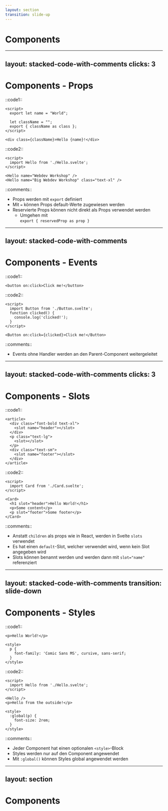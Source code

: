 ```yaml
---
layout: section
transition: slide-up
---
```


# Components

---
layout: stacked-code-with-comments
clicks: 3
---

# Components - Props

::code1::

```svelte {1-2,6-9|1-2,6-9|all} {at:0}
<script>
  export let name = "World";

  let className = "";
  export { className as class };
</script>

<div class={className}>Hello {name}!</div>
```
::code2::
```svelte
<script>
  import Hello from './Hello.svelte';
</script>

<Hello name="Webdev Workshop" />
<Hello name="Big Webdev Workshop" class="text-xl" />
```

::comments::

<v-clicks at="0">

- Props werden mit `export` definiert
- Mit `=` können Props default-Werte zugewiesen werden
- Reservierte Props können nicht direkt als Props verwendet werden
  - Umgehen mit <br> `export { reservedProp as prop }`
</v-clicks>

---
layout: stacked-code-with-comments
---

# Components - Events

::code1::

```svelte
<button on:click>Click me!</button>
```

::code2::

```svelte
<script>
  import Button from './Button.svelte';
  function clicked() {
    console.log('clicked!');
  }
</script>

<Button on:click={clicked}>Click me!</Button>
```

::comments::

<v-clicks>

- Events ohne Handler werden an den Parent-Component weitergeleitet
</v-clicks>

---
layout: stacked-code-with-comments
clicks: 3
---

# Components - Slots

::code1::

```svelte
<article>
  <div class="font-bold text-xl">
    <slot name="header"></slot>
  </div>
  <p class="text-lg">
    <slot></slot>
  </p>
  <div class="text-sm">
    <slot name="footer"></slot>
  </div>
</article>
```

::code2::

```svelte
<script>
  import Card from './Card.svelte';
</script>

<Card>
  <h1 slot="header">Hello World!</h1>
  <p>Some content</p>
  <p slot="footer">Some footer</p>
</Card>
```

::comments::

<v-clicks at="0">

- Anstatt `children` als props wie in React, werden in Svelte `slots` verwendet
- Es hat einen `default`-Slot, welcher verwendet wird, wenn kein Slot angegeben wird
- Slots können benannt werden und werden dann mit `slot="name"` referenziert
</v-clicks>

---
layout: stacked-code-with-comments
transition: slide-down
---

# Components - Styles

::code1::

```svelte
<p>Hello World!</p>

<style>
  p {
    font-family: 'Comic Sans MS', cursive, sans-serif;
  }
</style>
```

::code2::

```svelte
<script>
  import Hello from './Hello.svelte';
</script>

<Hello />
<p>Hello from the outside!</p>

<style>
  :global(p) {
    font-size: 2rem;
  }
</style>
```

::comments::

- Jeder Component hat einen optionalen `<style>`-Block
- Styles werden nur auf den Component angewendet
- Mit `:global()` können Styles global angewendet werden


---
layout: section
---

# Components